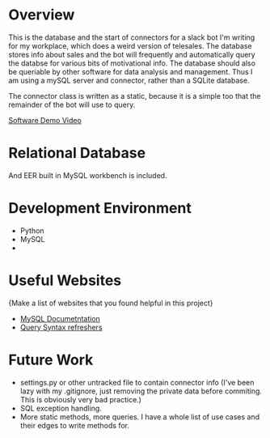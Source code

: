# Overview

This is the database and the start of connectors for a slack bot I'm writing for my workplace, which does a weird version of telesales. The database stores info about sales and the bot will frequently and automatically query the databse for various bits of motivational info. The database should also be queriable by other software for data analysis and management. Thus I am using a mySQL server and connector, rather than a SQLite database.

The connector class is written as a static, because it is a simple too that the remainder of the bot will use to query.



[Software Demo Video](https://youtu.be/P_28ok1ShSo)

# Relational Database

And EER built in MySQL workbench is included.

# Development Environment

- Python
- MySQL
- 

# Useful Websites

{Make a list of websites that you found helpful in this project}
* [MySQL Documetntation](https://dev.mysql.com/doc/)
* [Query Syntax refreshers](https://www.mysqltutorial.org/mysql-cheat-sheet.aspx)

# Future Work

* settings.py or other untracked file to contain connector info (I've been lazy with my .gitignore, just removing the private data before commiting. This is obviously very bad practice.)
* SQL exception handling.
* More static methods, more queries. I have a whole list of use cases and their edges to write methods for. 
